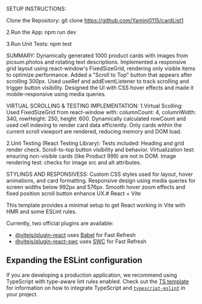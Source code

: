 SETUP INSTRUCTIONS:

Clone the Repository:
git clone https://github.com/Yamini0115/cardList1

2.Run the App: npm run dev

3.Run Unit Tests: npm test

SUMMARY: Dynamically generated 1000 product cards with images from picsum.photos and rotating text descriptions. Implemented a responsive grid layout using react-window's FixedSizeGrid, rendering only visible items to optimize performance. Added a "Scroll to Top" button that appears after scrolling 300px. Used useRef and addEventListener to track scrolling and trigger button visibility. Designed the UI with CSS hover effects and made it mobile-responsive using media queries.

VIRTUAL SCROLLING & TESTING IMPLEMENTATION: 1.Virtual Scolling: Used FixedSizeGrid from react-window with: columnCount: 4, columnWidth: 340, rowHeight: 250, height: 600. Dynamically calculated rowCount and used cell indexing to render card data efficiently. Only cards within the current scroll viewport are rendered, reducing memory and DOM load.

2.Unit Testing (React Testing Library): Tests included: Heading and grid render check. Scroll-to-top button visibility and behavior. Virtualization test: ensuring non-visible cards (like Product 999) are not in DOM. Image rendering test: checks for image src and alt attributes.

STYLINGS AND RESPONSIVESS: Custom CSS styles used for layout, hover animations, and card formatting. Responsive design using media queries for screen widths below 992px and 576px. Smooth hover zoom effects and fixed position scroll button enhance UX.# React + Vite

This template provides a minimal setup to get React working in Vite with HMR and some ESLint rules.

Currently, two official plugins are available:

- [@vitejs/plugin-react](https://github.com/vitejs/vite-plugin-react/blob/main/packages/plugin-react) uses [Babel](https://babeljs.io/) for Fast Refresh
- [@vitejs/plugin-react-swc](https://github.com/vitejs/vite-plugin-react/blob/main/packages/plugin-react-swc) uses [SWC](https://swc.rs/) for Fast Refresh

## Expanding the ESLint configuration

If you are developing a production application, we recommend using TypeScript with type-aware lint rules enabled. Check out the [TS template](https://github.com/vitejs/vite/tree/main/packages/create-vite/template-react-ts) for information on how to integrate TypeScript and [`typescript-eslint`](https://typescript-eslint.io) in your project.
